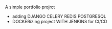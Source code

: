 A simple portfolio projrct 
- adding DJANGO CELERY REDIS POSTGRESQL
- DOCKERizing project WITH JENKINS for CI/CD
